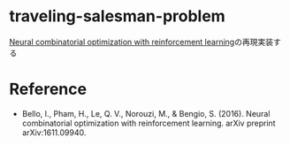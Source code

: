 # traveling-salesman-problem

[Neural combinatorial optimization with reinforcement learning](https://arxiv.org/abs/1611.09940)の再現実装する


# Reference
- Bello, I., Pham, H., Le, Q. V., Norouzi, M., & Bengio, S. (2016). Neural combinatorial optimization with reinforcement learning. arXiv preprint arXiv:1611.09940.